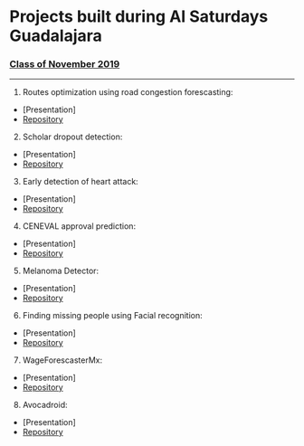 # Projects built during AI Saturdays Guadalajara

### [Class of November 2019](https://github.com/SaturdaysAI/Projects/tree/master/Guadalajara/readme.md)

---

1) Routes optimization using road congestion forescasting:
- [Presentation]
- [Repository](https://bitbucket.org/PattPatt/saturdaysai_projectteam1/src/master/)

2) Scholar dropout detection:
- [Presentation]
- [Repository](https://github.com/marcos862/SaturdaysAI_Project_T2)

3) Early detection of heart attack:
- [Presentation]
- [Repository](https://github.com/RodCaba/SAI-E3-HEART)

4) CENEVAL approval prediction:
- [Presentation]
- [Repository](https://github.com/ricnef2121/ceneval)

5) Melanoma Detector:
- [Presentation]
- [Repository](https://github.com/gustavosantoscoy/saturdays.ai)

6) Finding missing people using Facial recognition:
- [Presentation]
- [Repository](https://github.com/Neli-Torres/EQUIPO-6-SECURITY.git)

7) WageForescasterMx:
- [Presentation]
- [Repository](https://github.com/E7SATAI/wageForcasterMx)

8) Avocadroid:
- [Presentation]
- [Repository](https://github.com/ineszetter/AvocadoCNN)

